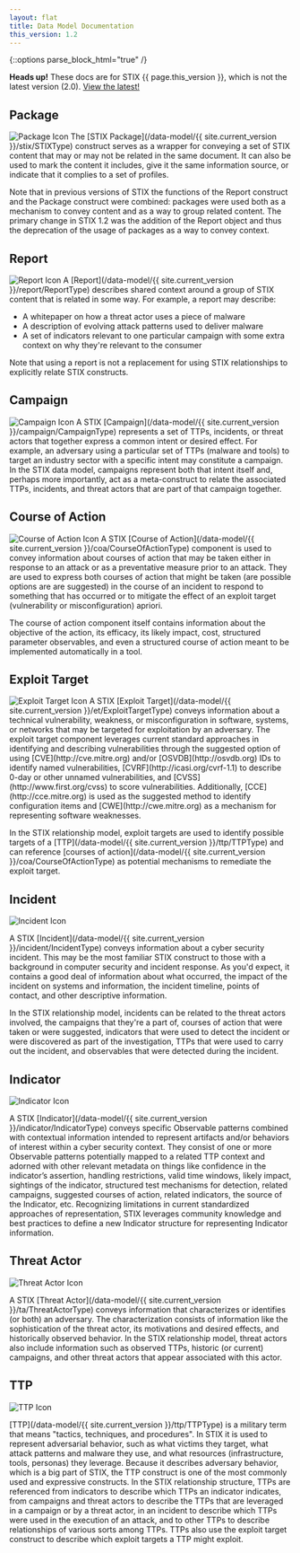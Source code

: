 ```yaml
---
layout: flat
title: Data Model Documentation
this_version: 1.2
---
```


<link href="/css/data_model.css" rel="stylesheet"/>

{::options parse_block_html="true" /}

<div class="alert alert-danger bs-alert-old-docs">
  <strong>Heads up!</strong> These docs are for STIX {{ page.this_version }}, which is not the latest version (2.0). <a href="https://oasis-open.github.io/cti-documentation/">View the latest!</a>
</div>

## Package
<section class="data-model-section">
<img src="/images/Package.png" class="component-img" alt="Package Icon" />
The [STIX Package](/data-model/{{ site.current_version }}/stix/STIXType) construct serves as a wrapper for conveying a set of STIX content that may or may not be related in the same document. It can also be used to mark the content it includes, give it the same information source, or indicate that it complies to a set of profiles.

Note that in previous versions of STIX the functions of the Report construct and the Package construct were combined: packages were used both as a mechanism to convey content and as a way to group related content. The primary change in STIX 1.2 was the addition of the Report object and thus the deprecation of the usage of packages as a way to convey context.
</section>

## Report
<section class="data-model-section">
<img src="/images/Report.png" class="component-img" alt="Report Icon" />
A [Report](/data-model/{{ site.current_version }}/report/ReportType) describes shared context around a group of STIX content that is related in some way. For example, a report may describe:

- A whitepaper on how a threat actor uses a piece of malware
- A description of evolving attack patterns used to deliver malware
- A set of indicators relevant to one particular campaign with some extra context on why they're relevant to the consumer

Note that using a report is not a replacement for using STIX relationships to explicitly relate STIX constructs.
</section>

## Campaign
<section class="data-model-section">
<img src="/images/Campaign.png" class="component-img" alt="Campaign Icon" />
A STIX [Campaign](/data-model/{{ site.current_version }}/campaign/CampaignType) represents a set of TTPs, incidents, or threat actors that together express a common intent or desired effect. For example, an adversary using a particular set of TTPs (malware and tools) to target an industry sector with a specific intent may constitute a campaign. In the STIX data model, campaigns represent both that intent itself and, perhaps more importantly, act as a meta-construct to relate the associated TTPs, incidents, and threat actors that are part of that campaign together.
</section>


## Course of Action
<section class="data-model-section">
<img src="/images/Course of Action.png" class="component-img" alt="Course of Action Icon" />
A STIX [Course of Action](/data-model/{{ site.current_version }}/coa/CourseOfActionType) component is used to convey information about courses of action that may be taken either in response to an attack or as a preventative measure prior to an attack. They are used to express both courses of action that might be taken (are possible options are are suggested) in the course of an incident to respond to something that has occurred or to mitigate the effect of an exploit target (vulnerability or misconfiguration) apriori.

The course of action component itself contains information about the objective of the action, its efficacy, its likely impact, cost, structured parameter observables, and even a structured course of action meant to be implemented automatically in a tool.
</section>


## Exploit Target
<section class="data-model-section">
<img src="/images/Exploit Target.png" class="component-img" alt="Exploit Target Icon" />
A STIX [Exploit Target](/data-model/{{ site.current_version }}/et/ExploitTargetType) conveys information about a technical vulnerability, weakness, or misconfiguration in software, systems, or networks that may be targeted for exploitation by an adversary. The exploit target component leverages current standard approaches in identifying and describing vulnerabilities through the suggested option of using [CVE](http://cve.mitre.org) and/or [OSVDB](http://osvdb.org) IDs to identify named vulnerabilities, [CVRF](http://icasi.org/cvrf-1.1) to describe 0-day or other unnamed vulnerabilities, and [CVSS](http://www.first.org/cvss‎) to score vulnerabilities. Additionally, [CCE](http://cce.mitre.org) is used as the suggested method to identify configuration items and [CWE](http://cwe.mitre.org) as a mechanism for representing software weaknesses.

In the STIX relationship model, exploit targets are used to identify possible targets of a [TTP](/data-model/{{ site.current_version }}/ttp/TTPType) and can reference [courses of action](/data-model/{{ site.current_version }}/coa/CourseOfActionType) as potential mechanisms to remediate the exploit target.
</section>


## Incident
<section class="data-model-section">
<img src="/images/Incident.png" class="component-img" alt="Incident Icon" />

A STIX [Incident](/data-model/{{ site.current_version }}/incident/IncidentType) conveys information about a cyber security incident. This may be the most familiar STIX construct to those with a background in computer security and incident response. As you'd expect, it contains a good deal of information about what occurred, the impact of the incident on systems and information, the incident timeline, points of contact, and other descriptive information.

In the STIX relationship model, incidents can be related to the threat actors involved, the campaigns that they're a part of, courses of action that were taken or were suggested, indicators that were used to detect the incident or were discovered as part of the investigation, TTPs that were used to carry out the incident, and observables that were detected during the incident.
</section>


## Indicator
<section class="data-model-section">
<img src="/images/Indicator.png" class="component-img" alt="Indicator Icon" />

A STIX [Indicator](/data-model/{{ site.current_version }}/indicator/IndicatorType) conveys specific Observable patterns combined with contextual information intended to represent artifacts and/or behaviors of interest within a cyber security context. They consist of one or more Observable patterns potentially mapped to a related TTP context and adorned with other relevant metadata on things like confidence in the indicator’s assertion, handling restrictions, valid time windows, likely impact, sightings of the indicator, structured test mechanisms for detection, related campaigns, suggested courses of action, related indicators, the source of the Indicator, etc. Recognizing limitations in current standardized approaches of representation, STIX leverages community knowledge and best practices to define a new Indicator structure for representing Indicator information.
</section>



## Threat Actor
<section class="data-model-section">
<img src="/images/Threat Actor.png" class="component-img" alt="Threat Actor Icon" />

A STIX [Threat Actor](/data-model/{{ site.current_version }}/ta/ThreatActorType) conveys information that characterizes or identifies (or both) an adversary. The characterization consists of information like the sophistication of the threat actor, its motivations and desired effects, and historically observed behavior. In the STIX relationship model, threat actors also include information such as observed TTPs, historic (or current) campaigns, and other threat actors that appear associated with this actor.
</section>


## TTP
<section class="data-model-section">
<img src="/images/TTP.png" class="component-img" alt="TTP Icon" />

[TTP](/data-model/{{ site.current_version }}/ttp/TTPType) is a military term that means "tactics, techniques, and procedures". In STIX it is used to represent adversarial behavior, such as what victims they target, what attack patterns and malware they use, and what resources (infrastructure, tools, personas) they leverage. Because it describes adversary behavior, which is a big part of STIX, the TTP construct is one of the most commonly used and expressive constructs. In the STIX relationship structure, TTPs are referenced from indicators to describe which TTPs an indicator indicates, from campaigns and threat actors to describe the TTPs that are leveraged in a campaign or by a threat actor, in an incident to describe which TTPs were used in the execution of an attack, and to other TTPs to describe relationships of various sorts among TTPs. TTPs also use the exploit target construct to describe which exploit targets a TTP might exploit.
</section>
